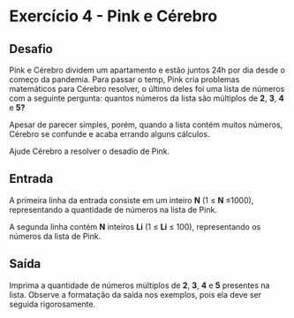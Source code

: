 # Exercício 4 - Pink e Cérebro

## Desafio

Pink e Cérebro dividem um apartamento e estão juntos 24h por dia desde o começo da pandemia. Para passar o temp, Pink cria problemas matemáticos para Cérebro resolver, o último deles foi uma lista de números com a seguinte pergunta: quantos números da lista são múltiplos de  **2**,  **3**,  **4**  e  **5?**

Apesar de parecer simples, porém, quando a lista contém muitos números, Cérebro se confunde e acaba errando alguns cálculos.

Ajude Cérebro a resolver o desadio de Pink.

## Entrada

A primeira linha da entrada consiste em um inteiro  **N** (1 ≤  **N**  ≤1000), representando a quantidade de números na lista de Pink.

A segunda linha contém  **N**  inteiros  **Li**  (1 ≤  **Li**  ≤ 100), representando os números da lista de Pink.

## Saída

Imprima a quantidade de números múltiplos de  **2**,  **3**,  **4**  e  **5**  presentes na lista. Observe a formatação da saída nos exemplos, pois ela deve ser seguida rigorosamente.